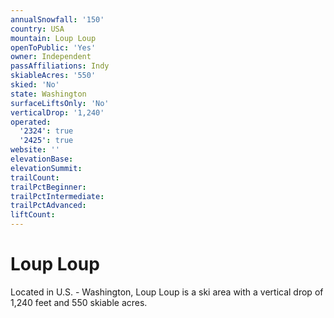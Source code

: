 ```yaml
---
annualSnowfall: '150'
country: USA
mountain: Loup Loup
openToPublic: 'Yes'
owner: Independent
passAffiliations: Indy
skiableAcres: '550'
skied: 'No'
state: Washington
surfaceLiftsOnly: 'No'
verticalDrop: '1,240'
operated:
  '2324': true
  '2425': true
website: ''
elevationBase:
elevationSummit:
trailCount:
trailPctBeginner:
trailPctIntermediate:
trailPctAdvanced:
liftCount:
---
```



# Loup Loup

Located in U.S. - Washington, Loup Loup is a ski area with a vertical drop of 1,240 feet and 550 skiable acres.
